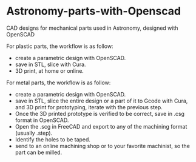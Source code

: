 # Astronomy-parts-with-Openscad
CAD designs for mechanical parts used in Astronomy, designed with OpenSCAD

For plastic parts, the workflow is as follow:
- create a parametric design with OpenSCAD.
- save in STL, slice with Cura.
- 3D print, at home or online.

For metal parts, the workflow is as follow:
- create a parametric design with OpenSCAD.
- save in STL, slice the entire design or a part of it to Gcode with Cura, and 3D print for prototyping, iterate with the previous step.
- Once the 3D printed prototype is verified to be correct, save in .csg format in OpenSCAD.
- Open the .scg in FreeCAD and export to any of the machining format (usually .step).
- Identify the holes to be taped. 
- send to an online machining shop or to your favorite machinist, so the part can be milled.
